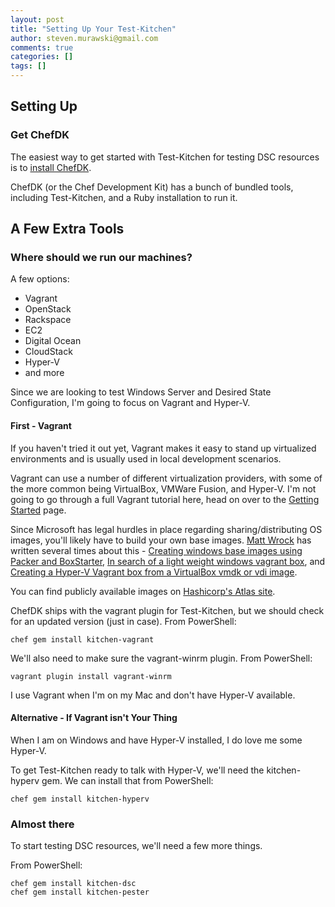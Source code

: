 ```yaml
---
layout: post
title: "Setting Up Your Test-Kitchen"
author: steven.murawski@gmail.com
comments: true
categories: []
tags: []
---
```


## Setting Up

### Get ChefDK

The easiest way to get started with Test-Kitchen for testing DSC resources is to [install ChefDK](http://stevenmurawski.com/powershell/2015/06/want-the-latest-chefdk-on-windows/).

ChefDK (or the Chef Development Kit) has a bunch of bundled tools, including Test-Kitchen, and a Ruby installation to run it.

## A Few Extra Tools

### Where should we run our machines?

A few options:

- Vagrant
- OpenStack
- Rackspace
- EC2
- Digital Ocean
- CloudStack
- Hyper-V
- and more

Since we are looking to test Windows Server and Desired State Configuration, I'm going to focus on Vagrant and Hyper-V.

#### First - Vagrant

If you haven't tried it out yet, Vagrant makes it easy to stand up virtualized environments and is usually used in local development scenarios.

Vagrant can use a number of different virtualization providers, with some of the more common being VirtualBox, VMWare Fusion, and Hyper-V.  I'm not going to go through a full Vagrant tutorial here, head on over to the [Getting Started](https://docs.vagrantup.com/v2/getting-started/index.html) page.

Since Microsoft has legal hurdles in place regarding sharing/distributing OS images, you'll likely have to build your own base images. [Matt Wrock](https://twitter.com/mwrockx) has written several times about this - [Creating windows base images using Packer and BoxStarter](http://www.hurryupandwait.io/blog/creating-windows-base-images-for-virtualbox-and-hyper-v-using-packer-boxstarter-and-vagrant), [In search of a light weight windows vagrant box](http://www.hurryupandwait.io/blog/in-search-of-a-light-weight-windows-vagrant-box), and [Creating a Hyper-V Vagrant box from a VirtualBox vmdk or vdi image](http://www.hurryupandwait.io/blog/creating-a-hyper-v-vagrant-box-from-a-virtualbox-vmdk-or-vdi-image).

You can find publicly available images on [Hashicorp's Atlas site](https://atlas.hashicorp.com/boxes/search).

ChefDK ships with the vagrant plugin for Test-Kitchen, but we should check for an updated version (just in case).  From PowerShell:

```
chef gem install kitchen-vagrant
```

We'll also need to make sure the vagrant-winrm plugin.  From PowerShell:

```
vagrant plugin install vagrant-winrm
```

I use Vagrant when I'm on my Mac and don't have Hyper-V available.

#### Alternative - If Vagrant isn't Your Thing

When I am on Windows and have Hyper-V installed, I do love me some Hyper-V.

To get Test-Kitchen ready to talk with Hyper-V, we'll need the kitchen-hyperv gem.  We can install that from PowerShell:

```
chef gem install kitchen-hyperv
```

### Almost there

To start testing DSC resources, we'll need a few more things.

From PowerShell:

```
chef gem install kitchen-dsc
chef gem install kitchen-pester
```


